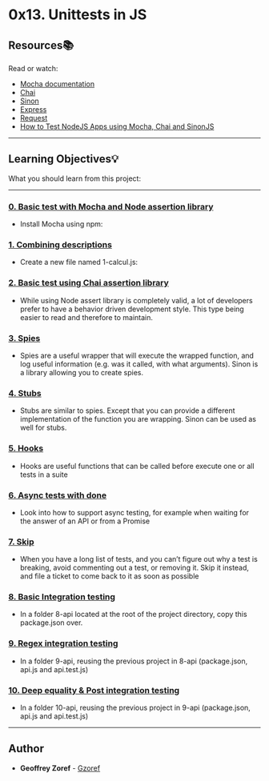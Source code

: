 # 0x13. Unittests in JS

## Resources:books:
Read or watch:
* [Mocha documentation](https://intranet.hbtn.io/rltoken/UPnTT5HG6C8lLlA4D19Mzg)
* [Chai](https://intranet.hbtn.io/rltoken/JzOj1QA-h9NYv2fI3j47Ag)
* [Sinon](https://intranet.hbtn.io/rltoken/xC55RYXjV26m-NAVvlSvrA)
* [Express](https://intranet.hbtn.io/rltoken/w3ZOtmyppHLMbTtgHp2TzA)
* [Request](https://intranet.hbtn.io/rltoken/h4wPelwLHR_-sCqdjkLLdg)
* [How to Test NodeJS Apps using Mocha, Chai and SinonJS](https://intranet.hbtn.io/rltoken/0JS3X4d-VUzucf_fFNqFSQ)

---
## Learning Objectives:bulb:
What you should learn from this project:

---

### [0. Basic test with Mocha and Node assertion library](./package.json)
* Install Mocha using npm:


### [1. Combining descriptions](./1-calcul.js)
* Create a new file named 1-calcul.js:


### [2. Basic test using Chai assertion library](./2-calcul_chai.js)
* While using Node assert library is completely valid, a lot of developers prefer to have a behavior driven development style. This type being easier to read and therefore to maintain.


### [3. Spies](./utils.js)
* Spies are a useful wrapper that will execute the wrapped function, and log useful information (e.g. was it called, with what arguments). Sinon is a library allowing you to create spies.


### [4. Stubs](./4-payment.js)
* Stubs are similar to spies. Except that you can provide a different implementation of the function you are wrapping. Sinon can be used as well for stubs.


### [5. Hooks](./5-payment.js)
* Hooks are useful functions that can be called before execute one or all tests in a suite


### [6. Async tests with done](./6-payment_token.js)
* Look into how to support async testing, for example when waiting for the answer of an API or from a Promise


### [7. Skip](./7-skip.test.js)
* When you have a long list of tests, and you can’t figure out why a test is breaking, avoid commenting out a test, or removing it. Skip it instead, and file a ticket to come back to it as soon as possible


### [8. Basic Integration testing](./8-api/package.json)
* In a folder 8-api located at the root of the project directory, copy this package.json over.


### [9. Regex integration testing](./9-api/api.js)
* In a folder 9-api, reusing the previous project in 8-api (package.json, api.js and api.test.js)


### [10. Deep equality & Post integration testing](./10-api/api.js)
* In a folder 10-api, reusing the previous project in 9-api (package.json, api.js and api.test.js)

---

## Author
* **Geoffrey Zoref** - [Gzoref](https://github.com/Gzoref)